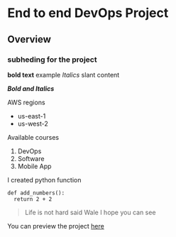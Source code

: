 # End to end DevOps Project
## Overview
### subheding for the project

**bold text** example
*Italics* slant content

***Bold and Italics***

AWS regions
- us-east-1
- us-west-2

Available courses
1. DevOps
1. Software
1. Mobile App

I created python function
```
def add_numbers():
  return 2 + 2
```


> Life is not hard
> said Wale
> I hope you can see
>

You can preview the project [here](https://tech365.ng 'Tech365 website')




